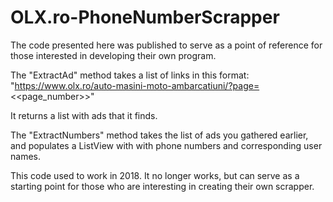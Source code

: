 # OLX.ro-PhoneNumberScrapper

The code presented here was published to serve as a point of reference for those interested in developing their own program.

The "ExtractAd" method takes a list of links in this format:
"https://www.olx.ro/auto-masini-moto-ambarcatiuni/?page=<<page_number>>"

It returns a list with ads that it finds. 

The "ExtractNumbers" method takes the list of ads you gathered earlier, and populates a ListView with with phone numbers and corresponding user names.

This code used to work in 2018. It no longer works, but can serve as a starting point for those who are interesting in creating their own scrapper.
